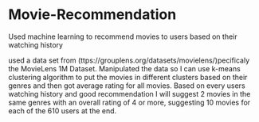 # Movie-Recommendation
Used machine learning to recommend movies to users based on their watching history

used a data set from (ttps://grouplens.org/datasets/movielens/)pecificaly the MovieLens 1M Dataset. Manipulated the data so I can use k-means clustering algorithm
to put the movies in different clusters based on their genres and then got average rating for all movies. Based on every users watching history and good recommendation
I will suggest 2 movies in the same genres with an overall rating of 4 or more, suggesting 10 movies for each of the 610 users at the end. 
